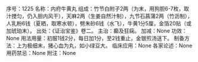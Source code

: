 序号：1225
名称：内府牛黄丸
组成：竹节白附子2两（为末，用狗胆6-7枚，取汁搅匀，仍入胆内风干），天麻2两（生姜自然汁制），九节石菖蒲2两（竹沥制），人乳粉6钱（夏晒，取寒水顿），劈朱砂6钱（水飞），牛黄1分5厘，金箔20贴（或加琥珀末）。
出处：《证治宝鉴》卷二。
主治：癫及狂痫。
加减：None
功效：None
用法用量：初服1钱2分，每日加1分，至2钱重止，金银煎汤送下。
制备方法：上为极细末，猪心血为丸，如小绿豆大。
临床应用：None
各家论述：None
用药禁忌：None
附注：None

